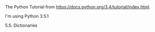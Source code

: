 The Python Tutorial from https://docs.python.org/3.4/tutorial/index.html.

I'm using Python 3.5.1

5.5. Dictionaries
